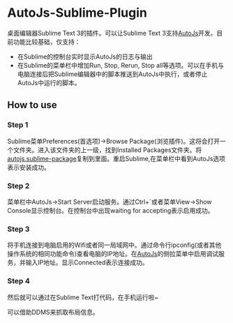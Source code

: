 # AutoJs-Sublime-Plugin

桌面编辑器Sublime Text 3的插件。可以让Sublime Text 3支持[AutoJs](https://github.com/hyb1996)开发。目前功能比较基础，仅支持：
* 在Sublime的控制台实时显示AutoJs的日志与输出
* 在Sublime的菜单栏中增加Run, Stop, Rerun, Stop all等选项。可以在手机与电脑连接后把Sublime编辑器中的脚本推送到AutoJs中执行，或者停止AutoJs中运行的脚本。


## How to use

### Step 1
Sublime菜单Preferences(首选项)->Browse Package(浏览插件)。这将会打开一个文件夹。进入该文件夹的上一级，找到Installed Packages文件夹。将[autojs.sublime-package](https://raw.githubusercontent.com/hyb1996/AutoJs-Sublime-Plugin/master/autojs.sublime-package)复制到里面。重启Sublime,在菜单栏中看到AutoJs选项表示安装成功。

### Step 2
菜单栏中AutoJs->Start Server启动服务。通过Ctrl+`或者菜单View->Show Console显示控制台。在控制台中出现waiting for accepting表示启用成功。

### Step 3
将手机连接到电脑启用的Wifi或者同一局域网中。通过命令行ipconfig(或者其他操作系统的相同功能命令)查看电脑的IP地址。在[AutoJs](https://github.com/hyb1996)的侧拉菜单中启用调试服务，并输入IP地址。显示Connected表示连接成功。

### Step 4
然后就可以通过在Sublime Text打代码，在手机运行啦~

可以借助DDMS来抓取布局信息。
